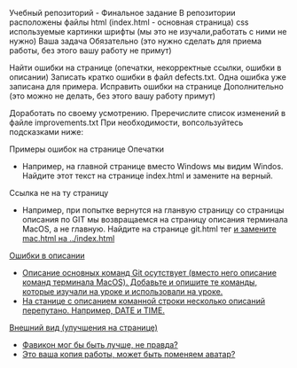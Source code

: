 Учебный репозиторий - Финальное задание
В репозитории расположены файлы
html (index.html - основная страница)
css
используемые картинки
шрифты (мы это не изучали,работать с ними не нужно)
Ваша задача
Обязательно (это нужно сделать для приема работы, без этого вашу работу не примут)

 Найти ошибки на странице (опечатки, некорректные ссылки, ошибки в описании)
 Записать кратко ошибки в файл defects.txt. Одна ошибка уже записана для примера.
 Исправить ошибки на странице
Дополнительно (это можно не делать, без этого вашу работу примут)

 Доработать по своему усмотрению. Преречислите список изменений в файле improvements.txt
При необходимости, вопсользуйтесь подсказками ниже:

Примеры ошибок на странице
Опечатки 
- Например, на главной странице вместо Windows мы видим Windos.
Найдите этот текст на странице index.html и замените на верный.

Ссылка не на ту страницу
- Например, при попытке вернутся на гланвую страницу со страницы описания по GIT мы возвращаемся на страницу описания терминала MacOS, а не главную.
Найдите на странице git.html тег <a href="mac.html"> и замените mac.html на ../index.html

Ошибки в описании
- Описание основных команд Git осутствует (вместо него описание команд терминала MacOS). Добавьте и опишите те команды, которые изучали на уроке и использовали на уроке.
- На станице с описанием команной строки несколько описаний перепутано. Например, DATE и TIME.

Внешний вид (улучшения на странице)
- Фавикон мог бы быть лучше, не правда?
- Это ваша копия работы, может быть поменяем аватар?
